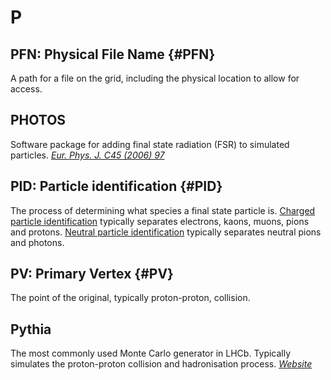 # P

## PFN: Physical File Name {#PFN}

A path for a file on the grid, including the physical location to allow for access.

## PHOTOS

Software package for adding final state radiation (FSR) to simulated particles.
[_Eur. Phys. J. C45 (2006) 97_](https://doi.org/10.1016/0010-4655(91)90012-A)

## PID: Particle identification {#PID}

The process of determining what species a final state particle is.
[Charged particle identification](https://twiki.cern.ch/twiki/bin/viewauth/LHCbPhysics/ChargedPID) typically separates electrons, kaons, muons, pions and protons.
[Neutral particle identification](https://twiki.cern.ch/twiki/bin/view/LHCbPhysics/CalorimeterObjectsToolsGroup) typically separates neutral pions and photons.

## PV: Primary Vertex {#PV}

The point of the original, typically proton-proton, collision.

## Pythia

The most commonly used Monte Carlo generator in LHCb.
Typically simulates the proton-proton collision and hadronisation process.
[_Website_](http://home.thep.lu.se/~torbjorn/Pythia.html)
